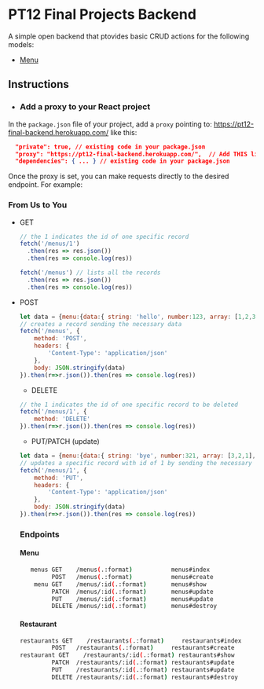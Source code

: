 # PT12 Final Projects Backend

A simple open backend that ptovides basic CRUD actions for the following models:

- [Menu](#menu)

## Instructions

- ### Add a proxy to your React project
In the `package.json` file of your project, add a `proxy` pointing to: https://pt12-final-backend.herokuapp.com/
like this:

```json
  "private": true, // existing code in your package.json
  "proxy": "https://pt12-final-backend.herokuapp.com/",  // Add THIS line
  "dependencies": { ... } // existing code in your package.json
```

Once the proxy is set, you can make requests directly to the desired endpoint. For example:

### From Us to You
- GET
  ```javascript
  // the 1 indicates the id of one specific record
  fetch('/menus/1') 
    .then(res => res.json())
    .then(res => console.log(res))
  ```
  ```javascript
  fetch('/menus') // lists all the records
    .then(res => res.json())
    .then(res => console.log(res))
  ```
- POST
  ```javascript
  let data = {menu:{data:{ string: 'hello', number:123, array: [1,2,3], object: {a: 'A', b: 'B'}}}} 
  // creates a record sending the necessary data
  fetch('/menus', {  
      method: 'POST',
      headers: {
          'Content-Type': 'application/json'
      },
      body: JSON.stringify(data)
  }).then(r=>r.json()).then(res => console.log(res))
  ```
  - DELETE
  ```javascript
  // the 1 indicates the id of one specific record to be deleted
  fetch('/menus/1', {  
      method: 'DELETE'
  }).then(r=>r.json()).then(res => console.log(res))
  ```
  - PUT/PATCH (update)
  ```javascript
  let data = {menu:{data:{ string: 'bye', number:321, array: [3,2,1], object: {a: 'AA', b: 'BB'}}}} 
  // updates a specific record with id of 1 by sending the necessary data
  fetch('/menus/1', {  
      method: 'PUT',
      headers: {
          'Content-Type': 'application/json'
      },
      body: JSON.stringify(data)
  }).then(r=>r.json()).then(res => console.log(res))
  ```
  
  
  ### Endpoints
   #### Menu
   ```bash
      menus GET    /menus(.:format)           menus#index
            POST   /menus(.:format)           menus#create
       menu GET    /menus/:id(.:format)       menus#show
            PATCH  /menus/:id(.:format)       menus#update
            PUT    /menus/:id(.:format)       menus#update
            DELETE /menus/:id(.:format)       menus#destroy
   ```
   #### Restaurant
   ```bash
   restaurants GET    /restaurants(.:format)     restaurants#index
            POST   /restaurants(.:format)     restaurants#create
   restaurant GET    /restaurants/:id(.:format) restaurants#show
            PATCH  /restaurants/:id(.:format) restaurants#update
            PUT    /restaurants/:id(.:format) restaurants#update
            DELETE /restaurants/:id(.:format) restaurants#destroy
    ```
